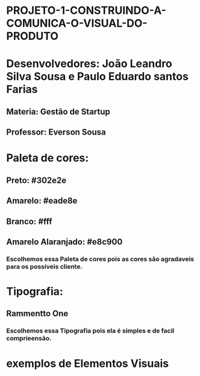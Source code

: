 # PROJETO-1-CONSTRUINDO-A-COMUNICA-O-VISUAL-DO-PRODUTO
# Desenvolvedores: João Leandro Silva Sousa e Paulo Eduardo santos Farias
## Materia: Gestão de Startup
## Professor: Everson Sousa

# Paleta de cores:
## Preto: #302e2e
## Amarelo: #eade8e
## Branco: #fff
## Amarelo Alaranjado: #e8c900
### Escolhemos essa Paleta de cores pois as cores são agradaveis para os possíveis cliente.
# Tipografia:
## Rammentto One
### Escolhemos essa Tipografia pois ela é simples e de facil comprieensão.
# exemplos de Elementos Visuais

